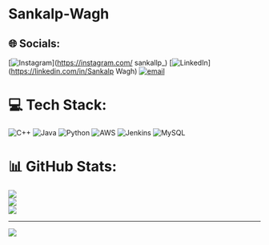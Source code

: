 # Sankalp-Wagh


## 🌐 Socials:
[![Instagram](https://img.shields.io/badge/Instagram-%23E4405F.svg?logo=Instagram&logoColor=white)](https://instagram.com/ sankallp_) [![LinkedIn](https://img.shields.io/badge/LinkedIn-%230077B5.svg?logo=linkedin&logoColor=white)](https://linkedin.com/in/Sankalp Wagh) [![email](https://img.shields.io/badge/Email-D14836?logo=gmail&logoColor=white)](mailto:waghsankalp6122002@gmail.com) 

# 💻 Tech Stack:
![C++](https://img.shields.io/badge/c++-%2300599C.svg?style=for-the-badge&logo=c%2B%2B&logoColor=white) ![Java](https://img.shields.io/badge/java-%23ED8B00.svg?style=for-the-badge&logo=openjdk&logoColor=white) ![Python](https://img.shields.io/badge/python-3670A0?style=for-the-badge&logo=python&logoColor=ffdd54) ![AWS](https://img.shields.io/badge/AWS-%23FF9900.svg?style=for-the-badge&logo=amazon-aws&logoColor=white) ![Jenkins](https://img.shields.io/badge/jenkins-%232C5263.svg?style=for-the-badge&logo=jenkins&logoColor=white) ![MySQL](https://img.shields.io/badge/mysql-4479A1.svg?style=for-the-badge&logo=mysql&logoColor=white)
# 📊 GitHub Stats:
![](https://github-readme-stats.vercel.app/api?username=SankalpWagh06&theme=dark&hide_border=false&include_all_commits=false&count_private=false)<br/>
![](https://nirzak-streak-stats.vercel.app/?user=SankalpWagh06&theme=dark&hide_border=false)<br/>
![](https://github-readme-stats.vercel.app/api/top-langs/?username=SankalpWagh06&theme=dark&hide_border=false&include_all_commits=false&count_private=false&layout=compact)

---
[![](https://visitcount.itsvg.in/api?id=SankalpWagh06&icon=0&color=0)](https://visitcount.itsvg.in)

<!-- Proudly created with GPRM ( https://gprm.itsvg.in ) -->
